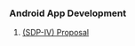 ### Android App Development

1. <a href="https://github.com/Rabbi-hasan0/Android-APP-SDP-IV-/blob/main/SDP%20Proposal.pdf"> (SDP-IV) Proposal</a>


